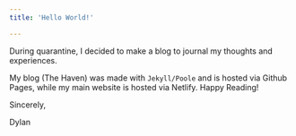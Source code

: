 ```yaml
---
title: 'Hello World!'

---
```




During quarantine, I decided to make a blog to journal my thoughts and experiences.

My blog (The Haven) was made with `Jekyll/Poole` and is hosted via Github Pages, while my main website is hosted via Netlify. Happy Reading!

Sincerely,

Dylan
